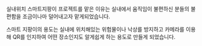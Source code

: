 
실내위치 스마트지팡이 프로젝트를 맡은 이유는 
실내에서 움직임이 불편하신 분들의 불편함을 조금이나마 덜어내고자 맡게되었습니다.

스마트 지팡이의 용도는 실내에 위치해있는 위험물이나 낙상를 방지하고 카메라를 이용해 QR를 인지하여 
어떤 장소인지도 알게쉽게 하는 용도로 만들게 되었습니다.
